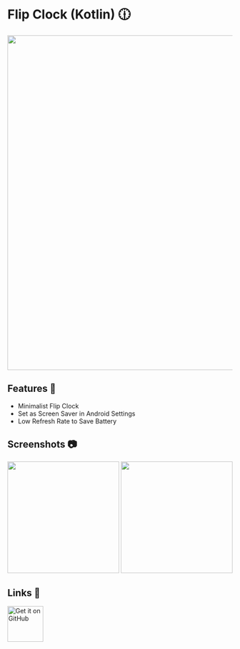 # Flip Clock (Kotlin) 🕧

<img src="https://github.com/user-attachments/assets/c4926563-9c06-4f06-91c2-a106a65330ac" width="750" />
<br />

## Features 📲

- Minimalist Flip Clock
- Set as Screen Saver in Android Settings
- Low Refresh Rate to Save Battery

## Screenshots 📷

<img src="https://github.com/user-attachments/assets/96d775e4-e16b-4593-b7a9-714d5734c21c" width="250" />
<img src="https://github.com/user-attachments/assets/ad7365e2-076e-4189-a3f6-e41dfa4a58f0" width="250" />

## Links 🔗

<a href="https://github.com/jagadeesh-k-2802/flip-clock-compose/releases/latest" target="_blank">
    <img alt="Get it on GitHub" src="https://github.com/jagadeesh-k-2802/battery-alarm-android/assets/63912668/89e3aecd-fe2a-4b08-8dca-18808a4abe9f" height="80">
</a>
